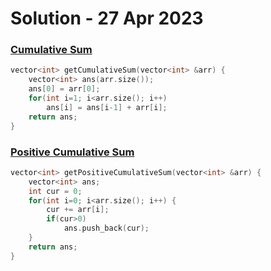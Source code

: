 # Solution - 27 Apr 2023

### [Cumulative Sum](https://workat.tech/problem-solving/practice/cumulative-sum)
```cpp
vector<int> getCumulativeSum(vector<int> &arr) {
	vector<int> ans(arr.size());
	ans[0] = arr[0];
	for(int i=1; i<arr.size(); i++)
		ans[i] = ans[i-1] + arr[i];
	return ans;
}
```

### [Positive Cumulative Sum](https://workat.tech/problem-solving/practice/positive-cumulative-sum)
```cpp
vector<int> getPositiveCumulativeSum(vector<int> &arr) {
	vector<int> ans;
	int cur = 0;
	for(int i=0; i<arr.size(); i++) {
		cur += arr[i];
		if(cur>0)
			ans.push_back(cur);
	}
	return ans;
}
```